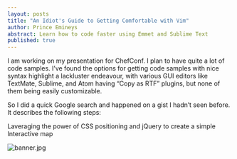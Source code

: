 ```yaml
---
layout: posts
title: "An Idiot's Guide to Getting Comfortable with Vim"
author: Prince Emineys
abstract: Learn how to code faster using Emmet and Sublime Text
published: true
---
```


I am working on my presentation for ChefConf. I plan to have quite a lot of code samples. I’ve found the options for getting code samples with nice syntax highlight a lackluster endeavour, with various GUI editors like TextMate, Sublime, and Atom having “Copy as RTF” plugins, but none of them being easily customizable.

So I did a quick Google search and happened on a gist I hadn’t seen before. It describes the following steps:

Laveraging the power of CSS positioning and jQuery to create a simple Interactive map 

![banner.jpg]({{site.baseurl}}/images/hero.jpg)

